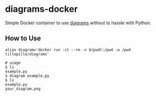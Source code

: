 # diagrams-docker

Simple Docker container to use [diagrams](https://github.com/mingrammer/diagrams) without to hassle with Python.

## How to Use

```shell
alias diagram='docker run -it --rm -v $(pwd):/pwd -w /pwd tillepille/diagrams'

# usage
$ ls 
example.py
$ diagram example.py 
$ ls
example.py
your_diagram.png
```
